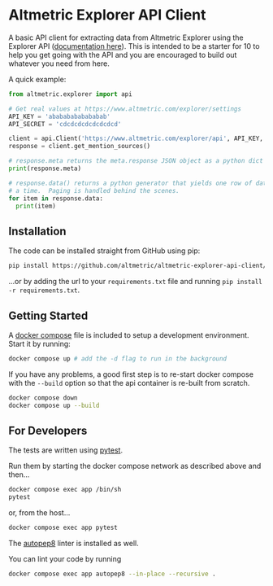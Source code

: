 # Altmetric Explorer API Client

A basic API client for extracting data from Altmetric Explorer using the Explorer
API ([documentation here](https://www.altmetric.com/explorer/documentation/api)).  This is intended to be a starter for 10 to help you get going with the API
and you are encouraged to build out whatever you need from here.

A quick example:

```python
from altmetric.explorer import api

# Get real values at https://www.altmetric.com/explorer/settings
API_KEY = 'abababababababab'
API_SECRET = 'cdcdcdcdcdcdcdcd'

client = api.Client('https://www.altmetric.com/explorer/api', API_KEY, API_SECRET)
response = client.get_mention_sources()

# response.meta returns the meta.response JSON object as a python dict
print(response.meta)

# response.data() returns a python generator that yields one row of data at
# a time.  Paging is handled behind the scenes.
for item in response.data:
  print(item)
```

## Installation

The code can be installed straight from GitHub using pip:

```sh
pip install https://github.com/altmetric/altmetric-explorer-api-client/tarball/main
```

...or by adding the url to your `requirements.txt` file and running `pip install -r requirements.txt`.

## Getting Started

A [docker compose](https://docs.docker.com/compose/) file is included to setup a development environment.
Start it by running:

```sh
docker compose up # add the -d flag to run in the background
```

If you have any problems, a good first step is to re-start docker compose with the `--build` option so that the api container is re-built from scratch.

```sh
docker compose down
docker compose up --build
```

## For Developers

The tests are written using [pytest](https://docs.pytest.org/).

Run them by starting the docker compose network as described above and then...

```sh
docker compose exec app /bin/sh
pytest
```

or, from the host...

```sh
docker compose exec app pytest
```

The [autopep8](https://pypi.org/project/autopep8/) linter is installed as well.

You can lint your code by running

```sh
docker compose exec app autopep8 --in-place --recursive .
```

